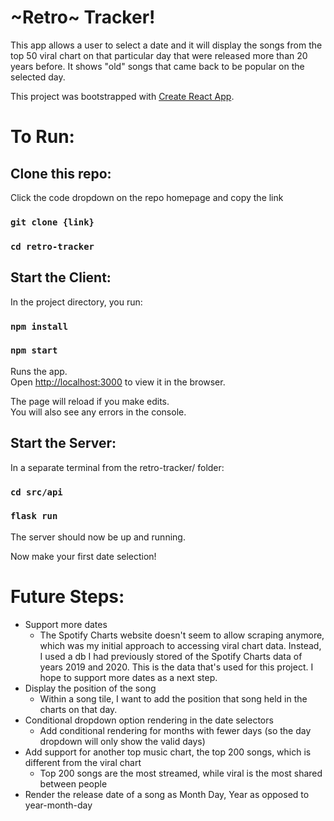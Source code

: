 # \~Retro\~ Tracker!

This app allows a user to select a date and it will display the songs from the top 50 viral chart on that particular day that were released more than 20 years before. It shows "old" songs that came back to be popular on the selected day.

This project was bootstrapped with [Create React App](https://github.com/facebook/create-react-app).

# To Run:
## Clone this repo:

Click the code dropdown on the repo homepage and copy the link

### `git clone {link}`
### `cd retro-tracker`

## Start the Client:

In the project directory, you run:

### `npm install`
### `npm start`

Runs the app.\
Open [http://localhost:3000](http://localhost:3000) to view it in the browser.

The page will reload if you make edits.\
You will also see any errors in the console.

## Start the Server:

In a separate terminal from the retro-tracker/ folder:

### `cd src/api`
### `flask run`

The server should now be up and running.

Now make your first date selection!

# Future Steps:
* Support more dates
  * The Spotify Charts website doesn't seem to allow scraping anymore, which was my initial approach to accessing viral chart data. Instead, I used a db I had previously stored of the Spotify Charts data of years 2019 and 2020. This is the data that's used for this project. I hope to support more dates as a next step.
* Display the position of the song
  * Within a song tile, I want to add the position that song held in the charts on that day.
* Conditional dropdown option rendering in the date selectors
  * Add conditional rendering for months with fewer days (so the day dropdown will only show the valid days)
* Add support for another top music chart, the top 200 songs, which is different from the viral chart
  * Top 200 songs are the most streamed, while viral is the most shared between people
* Render the release date of a song as Month Day, Year as opposed to year-month-day
